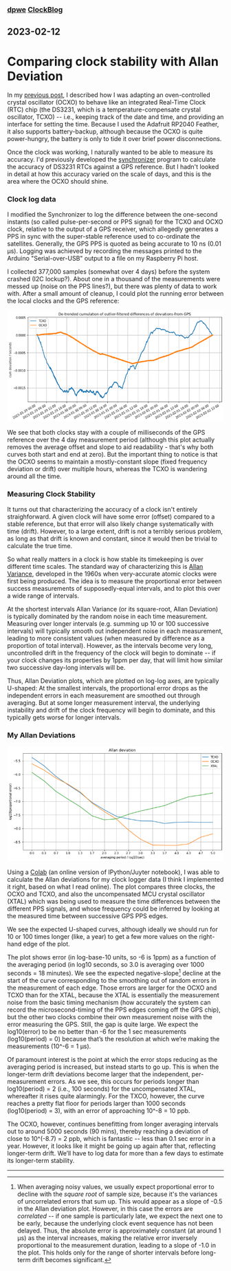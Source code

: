 ### [dpwe](https://github.com/dpwe) [ClockBlog](https://dpwe.github.io/arduinoclocks/)

## 2023-02-12
# Comparing clock stability with Allan Deviation

In my [previous post](2023-01-15-ds3231-emulator.html), I described how I was adapting an oven-controlled crystal oscillator (OCXO) to behave like an integrated Real-Time Clock (RTC) chip (the DS3231, which is a temperature-compensate crystal oscillator, TCXO) -- i.e., keeping track of the date and time, and providing an interface for setting the time.  Because I used the Adafruit RP2040 Feather, it also supports battery-backup, although because the OCXO is quite power-hungry, the battery is only to tide it over brief power disconnections.

Once the clock was working, I naturally wanted to be able to measure its accuracy.  I'd previously developed the [synchronizer](2022-03-20-synchronizer.html) program to calculate the accuracy of DS3231 RTCs against a GPS reference.  But I hadn't looked in detail at how this accuracy varied on the scale of days, and this is the area where the OCXO should shine.

### Clock log data

I modified the Synchronizer to log the difference between the one-second instants (so called pulse-per-second or PPS signal) for the TCXO and OCXO clock, relative to the output of a GPS receiver, which allegedly generates a PPS in sync with the super-stable reference used to co-ordinate the satellites.  Generally, the GPS PPS is quoted as being accurate to 10 ns (0.01 µs).  Logging was achieved by recording the messages printed to the Arduino "Serial-over-USB" output to a file on my Raspberry Pi host.

I collected 377,000 samples (somewhat over 4 days) before the system crashed (I2C lockup?).  About one in a thousand of the measurements were messed up (noise on the PPS lines?), but there was plenty of data to work with.  After a small amount of cleanup, I could plot the running error between the local clocks and the GPS reference:

![Clock time deviations](images/clock-deviations.png)

We see that both clocks stay with a couple of milliseconds of the GPS reference over the 4 day measurement period (although this plot actually removes the average offset and slope to aid readability - that's why both curves both start and end at zero).  But the important thing to notice is that the OCXO seems to maintain a mostly-constant slope (fixed frequency deviation or drift) over multiple hours, whereas the TCXO is wandering around all the time.

### Measuring Clock Stability

It turns out that characterizing the accuracy of a clock isn't entirely straighforward.  A given clock will have some error (offset) compared to a stable reference, but that error will also likely change systematically with time (drift).  However, to a large extent, drift is not a terribly serious problem, as long as that drift is known and constant, since it would then be trivial to calculate the true time.

So what really matters in a clock is how stable its timekeeping is over different time scales.  The standard way of characterizing this is [Allan Variance](https://en.wikipedia.org/wiki/Allan_variance), developed in the 1960s when very-accurate atomic clocks were first being produced.  The idea is to measure the proportional error between success measurements of supposedly-equal intervals, and to plot this over a wide range of intervals.

At the shortest intervals Allan Variance (or its square-root, Allan Deviation) is typically dominated by the random noise in each time measurement.  Measuring over longer intervals (e.g. summing up 10 or 100 successive intervals) will typically smooth out independent noise in each measurement, leading to more consistent values (when measured by difference as a proportion of total interval).  However, as the intervals become very long, uncontrolled drift in the frequency of the clock will begin to dominate -- if your clock changes its properties by 1ppm per day, that will limit how similar two successive day-long intervals will be.

Thus, Allan Deviation plots, which are plotted on log-log axes, are typically U-shaped: At the smallest intervals, the proportional error drops as the independent errors in each measurement are smoothed out through averaging.  But at some longer measurement interval, the underlying instability and drift of the clock frequency will begin to dominate, and this typically gets worse for longer intervals.

### My Allan Deviations

![Allan deviation plots](images/allan-deviation.png)

Using a [Colab](https://colab.research.google.com/drive/1sQLEhoHQcFkfOhnLrahKhTjQoga9geAH) (an online version of IPython/Juyter notebook), I was able to calculate the Allan deviations for my clock logger data (I think I implemented it right, based on what I read online).  The plot compares three clocks, the OCXO and TCXO, and also the uncompensated MCU crystal oscillator (XTAL) which was being used to measure the time differences between the different PPS signals, and whose frequency could be inferred by looking at the measured time between successive GPS PPS edges.

We see the expected U-shaped curves, although ideally we should run for 10 or 100 times longer (like, a year) to get a few more values on the right-hand edge of the plot.

The plot shows error (in log-base-10 units, so -6 is 1ppm) as a function of the averaging period (in log10 seconds, so 3.0 is averaging over 1000 seconds = 18 minutes).  We see the expected negative-slope[^1] decline at the start of the curve corresponding to the smoothing out of random errors in the measurement of each edge.  Those errors are larger for the OCXO and TCXO than for the XTAL, because the XTAL is essentially the measurement noise from the basic timing mechanism (how accurately the system can record the microsecond-timing of the PPS edges coming off the GPS chip), but the other two clocks combine their own measurement noise with the error measuring the GPS.  Still, the gap is quite large.  We expect the log10(error) to be no better than -6 for the 1 sec measurements (log10(period) = 0) because that’s the resolution at which we’re making the measurements (10^-6 = 1 µs).  

Of paramount interest is the point at which the error stops reducing as the averaging period is increased, but instead starts to go up.  This is when the longer-term drift deviations become larger that the independent, per-measurement errors.  As we see, this occurs for periods longer than log10(period) = 2 (i.e., 100 seconds) for the uncompensated XTAL, whereafter it rises quite alarmingly.  For the TXCO, however, the curve reaches a pretty flat floor for periods larger than 1000 seconds (log10(period) = 3), with an error of approaching 10^-8 = 10 ppb.

The OCXO, however, continues benefitting from longer averaging intervals out to around 5000 seconds (90 mins), thereby reaching a deviation of close to 10^(-8.7) = 2 ppb, which is fantastic -- less than 0.1 sec error in a year.  However, it looks like it might be going up again after that, reflecting longer-term drift.  We’ll have to log data for more than a few days to estimate its longer-term stability.

---

[^1]: When averaging noisy values, we usually expect proportional error to decline with the *square root* of sample size, because it's the variances of uncorrelated errors that sum up.  This would appear as a slope of -0.5 in the Allan deviation plot.  However, in this case the errors are *correlated* -- if one sample is particularly late, we expect the next one to be early, because the underlying clock event sequence has not been delayed.  Thus, the absolute error is approximately constant (at around 1 µs) as the interval increases, making the relative error inversely proportional to the measurement duration, leading to a slope of -1.0 in the plot.  This holds only for the range of shorter intervals before long-term drift becomes significant.


